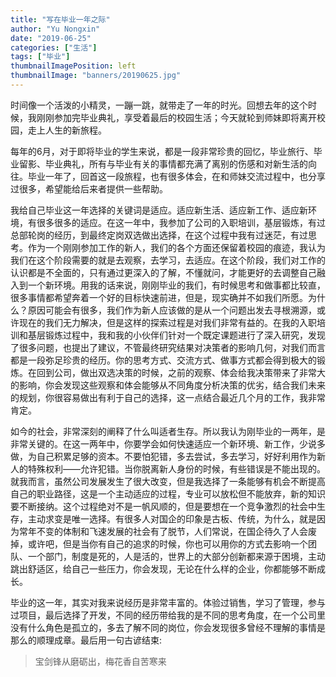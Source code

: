 ```yaml
---
title: "写在毕业一年之际"
author: "Yu Nongxin"
date: "2019-06-25"
categories: ["生活"]
tags: ["毕业"]
thumbnailImagePosition: left
thumbnailImage: "banners/20190625.jpg"
---
```


时间像一个活泼的小精灵，一蹦一跳，就带走了一年的时光。回想去年的这个时候，我刚刚参加完毕业典礼，享受着最后的校园生活；今天就轮到师妹即将离开校园，走上人生的新旅程。
<!--more-->
每年的6月，对于即将毕业的学生来说，都是一段非常珍贵的回忆，毕业旅行、毕业留影、毕业典礼，所有与毕业有关的事情都充满了离别的伤感和对新生活的向往。毕业一年了，回首这一段旅程，也有很多体会，在和师妹交流过程中，也分享过很多，希望能给后来者提供一些帮助。

我给自己毕业这一年选择的关键词是适应。适应新生活、适应新工作、适应新环境，有很多很多的适应。在这一年中，我参加了公司的入职培训，基层锻炼，有过总部轮岗的经历，到最终定岗双选做出选择，在这个过程中我有过迷茫，有过思考。作为一个刚刚参加工作的新人，我们的各个方面还保留着校园的痕迹，我认为我们在这个阶段需要的就是去观察，去学习，去适应。在这个阶段，我们对工作的认识都是不全面的，只有通过更深入的了解，不懂就问，才能更好的去调整自己融入到一个新环境。用我的话来说，刚刚毕业的我们，有时候思考和做事都比较直，很多事情都希望奔着一个好的目标快速前进，但是，现实确并不如我们所愿。为什么？原因可能会有很多，我们作为新人应该做的是从一个问题出发去寻根溯源，或许现在的我们无力解决，但是这样的探索过程是对我们非常有益的。在我的入职培训和基层锻炼过程中，我和我的小伙伴们针对一个既定课题进行了深入研究，发现了很多问题，也提出了建议，不管最终研究结果对决策者的影响几何，对我们而言都是一段弥足珍贵的经历。你的思考方式、交流方式、做事方式都会得到极大的锻炼。在回到公司，做出双选决策的时候，之前的观察、体会给我决策带来了非常大的影响，你会发现这些观察和体会能够从不同角度分析决策的优劣，结合我们未来的规划，你很容易做出有利于自己的选择，这一点结合最近几个月的工作，我非常肯定。

如今的社会，非常深刻的阐释了什么叫适者生存。所以我认为刚毕业的一两年，是非常关键的。在这一两年中，你要学会如何快速适应一个新环境、新工作，少说多做，为自己积累足够的资本。不要怕犯错，多去尝试，多去学习，好好利用作为新人的特殊权利——允许犯错。当你脱离新人身份的时候，有些错误是不能出现的。就我而言，虽然公司发展发生了很大改变，但是我选择了一条能够有机会不断提高自己的职业路径，这是一个主动适应的过程，专业可以放松但不能放弃，新的知识要不断接纳。这个过程绝对不是一帆风顺的，但是要想在一个竞争激烈的社会中生存，主动求变是唯一选择。有很多人对国企的印象是古板、传统，为什么，就是因为常年不变的体制和飞速发展的社会有了脱节，人们常说，在国企待久了人会废掉，或许吧，但是当你有自己的追求的时候，你也可以用你的方式去影响一个团队、一个部门，制度是死的，人是活的，世界上的大部分创新都来源于困境，主动跳出舒适区，给自己一些压力，你会发现，无论在什么样的企业，你都能够不断成长。

毕业的这一年，其实对我来说经历是非常丰富的。体验过销售，学习了管理，参与过项目，最后选择了开发，不同的经历带给我的是不同的思考角度，在一个公司里没有什么角色是孤立的，多去了解不同的岗位，你会发现很多曾经不理解的事情是那么的顺理成章。最后用一句古谚结束: 

>宝剑锋从磨砺出，梅花香自苦寒来